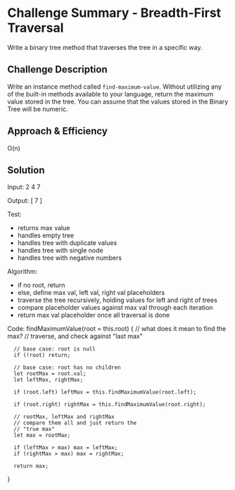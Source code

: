 # Challenge Summary - Breadth-First Traversal
Write a binary tree method that traverses the tree in a specific way.

## Challenge Description
Write an instance method called `find-maximum-value`. Without utilizing any of the built-in methods available to your language, return the maximum value stored in the tree. You can assume that the values stored in the Binary Tree will be numeric.

## Approach & Efficiency
O(n)

## Solution

Input:
    2
  4   7

Output: [ 7 ]

Test: 
- returns max value
- handles empty tree
- handles tree with duplicate values
- handles tree with single node
- handles tree with negative numbers

Algorithm:
- if no root, return
- else, define max val, left val, right val placeholders
- traverse the tree recursively, holding values for left and right of trees
- compare placeholder values against max val through each iteration
- return max val placeholder once all traversal is done

Code:
  findMaximumValue(root = this.root) {
      // what does it mean to find the max?
      // traverse, and check against "last max"

      // base case: root is null
      if (!root) return;

      // base case: root has no children
      let rootMax = root.val;
      let leftMax, rightMax;

      if (root.left) leftMax = this.findMaximumValue(root.left);

      if (root.right) rightMax = this.findMaximumValue(root.right);

      // rootMax, leftMax and rightMax
      // compare them all and just return the
      // "true max"
      let max = rootMax;

      if (leftMax > max) max = leftMax;
      if (rightMax > max) max = rightMax;

      return max;
  }
